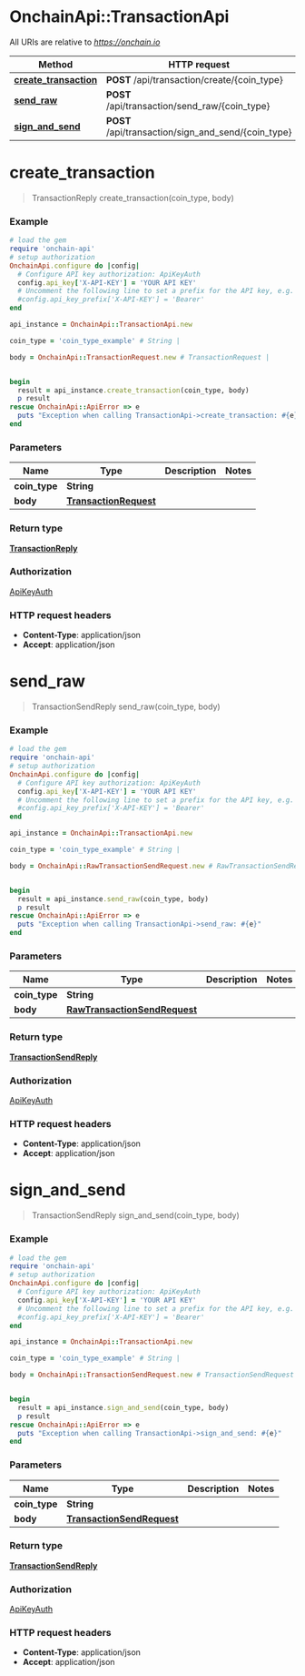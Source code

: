 # OnchainApi::TransactionApi

All URIs are relative to *https://onchain.io*

Method | HTTP request | Description
------------- | ------------- | -------------
[**create_transaction**](TransactionApi.md#create_transaction) | **POST** /api/transaction/create/{coin_type} | 
[**send_raw**](TransactionApi.md#send_raw) | **POST** /api/transaction/send_raw/{coin_type} | 
[**sign_and_send**](TransactionApi.md#sign_and_send) | **POST** /api/transaction/sign_and_send/{coin_type} | 


# **create_transaction**
> TransactionReply create_transaction(coin_type, body)



### Example
```ruby
# load the gem
require 'onchain-api'
# setup authorization
OnchainApi.configure do |config|
  # Configure API key authorization: ApiKeyAuth
  config.api_key['X-API-KEY'] = 'YOUR API KEY'
  # Uncomment the following line to set a prefix for the API key, e.g. 'Bearer' (defaults to nil)
  #config.api_key_prefix['X-API-KEY'] = 'Bearer'
end

api_instance = OnchainApi::TransactionApi.new

coin_type = 'coin_type_example' # String | 

body = OnchainApi::TransactionRequest.new # TransactionRequest | 


begin
  result = api_instance.create_transaction(coin_type, body)
  p result
rescue OnchainApi::ApiError => e
  puts "Exception when calling TransactionApi->create_transaction: #{e}"
end
```

### Parameters

Name | Type | Description  | Notes
------------- | ------------- | ------------- | -------------
 **coin_type** | **String**|  | 
 **body** | [**TransactionRequest**](TransactionRequest.md)|  | 

### Return type

[**TransactionReply**](TransactionReply.md)

### Authorization

[ApiKeyAuth](../README.md#ApiKeyAuth)

### HTTP request headers

 - **Content-Type**: application/json
 - **Accept**: application/json



# **send_raw**
> TransactionSendReply send_raw(coin_type, body)



### Example
```ruby
# load the gem
require 'onchain-api'
# setup authorization
OnchainApi.configure do |config|
  # Configure API key authorization: ApiKeyAuth
  config.api_key['X-API-KEY'] = 'YOUR API KEY'
  # Uncomment the following line to set a prefix for the API key, e.g. 'Bearer' (defaults to nil)
  #config.api_key_prefix['X-API-KEY'] = 'Bearer'
end

api_instance = OnchainApi::TransactionApi.new

coin_type = 'coin_type_example' # String | 

body = OnchainApi::RawTransactionSendRequest.new # RawTransactionSendRequest | 


begin
  result = api_instance.send_raw(coin_type, body)
  p result
rescue OnchainApi::ApiError => e
  puts "Exception when calling TransactionApi->send_raw: #{e}"
end
```

### Parameters

Name | Type | Description  | Notes
------------- | ------------- | ------------- | -------------
 **coin_type** | **String**|  | 
 **body** | [**RawTransactionSendRequest**](RawTransactionSendRequest.md)|  | 

### Return type

[**TransactionSendReply**](TransactionSendReply.md)

### Authorization

[ApiKeyAuth](../README.md#ApiKeyAuth)

### HTTP request headers

 - **Content-Type**: application/json
 - **Accept**: application/json



# **sign_and_send**
> TransactionSendReply sign_and_send(coin_type, body)



### Example
```ruby
# load the gem
require 'onchain-api'
# setup authorization
OnchainApi.configure do |config|
  # Configure API key authorization: ApiKeyAuth
  config.api_key['X-API-KEY'] = 'YOUR API KEY'
  # Uncomment the following line to set a prefix for the API key, e.g. 'Bearer' (defaults to nil)
  #config.api_key_prefix['X-API-KEY'] = 'Bearer'
end

api_instance = OnchainApi::TransactionApi.new

coin_type = 'coin_type_example' # String | 

body = OnchainApi::TransactionSendRequest.new # TransactionSendRequest | 


begin
  result = api_instance.sign_and_send(coin_type, body)
  p result
rescue OnchainApi::ApiError => e
  puts "Exception when calling TransactionApi->sign_and_send: #{e}"
end
```

### Parameters

Name | Type | Description  | Notes
------------- | ------------- | ------------- | -------------
 **coin_type** | **String**|  | 
 **body** | [**TransactionSendRequest**](TransactionSendRequest.md)|  | 

### Return type

[**TransactionSendReply**](TransactionSendReply.md)

### Authorization

[ApiKeyAuth](../README.md#ApiKeyAuth)

### HTTP request headers

 - **Content-Type**: application/json
 - **Accept**: application/json



